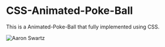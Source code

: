 # CSS-Animated-Poke-Ball

This is a Animated-Poke-Ball that fully implemented using CSS.

![Aaron Swartz](https://github.com/elva329/CSS-Animated-Poke-Ball/master/master/Pokeball.gif)
